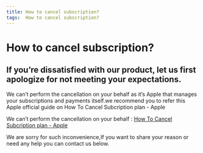 ```yaml
---
title: How to cancel subscription?
tags:  How to cancel subscription?
---
```


# How to cancel subscription?

## If you’re dissatisfied with our product, let us first apologize for not meeting your expectations.
We can’t perform the cancellation on your behalf as it’s Apple that manages your subscriptions and payments itself.we recommend you to refer this Apple official guide on How To Cancel Subcription plan - Apple

We can’t perform the cancellation on your behalf : [How To Cancel Subcription plan - Apple](https://support.apple.com/en-us/HT202039)

We are sorry for such inconvenience,If you want to share your reason or need any help you can contact us below.
